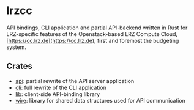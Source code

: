 # lrzcc
API bindings, CLI application and partial API-backend written in Rust for
LRZ-specific features of the Openstack-based LRZ Compute Cloud, 
[https://cc.lrz.de](https://cc.lrz.de), first and foremost the budgeting system.

## Crates
- [api](api): partial rewrite of the API server application
- [cli](cli): full rewrite of the CLI application
- [lib](lib): client-side API-binding library
- [wire](wire): library for shared data structures used for API communication
